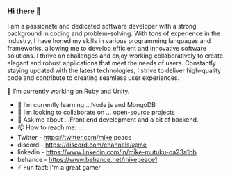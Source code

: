 ### Hi there 👋
 I am a passionate and dedicated software developer with a strong
background in coding and problem-solving. With tons of experience in
 the industry, I have honed my skills in various programming languages
 and frameworks, allowing me to develop efficient and innovative
 software solutions. I thrive on challenges and enjoy working
 collaboratively to create elegant and robust applications that meet
the needs of users. Constantly staying updated with the latest
 technologies, I strive to deliver high-quality code and contribute to
creating seamless user experiences.
 
  🔭 I’m currently working on Ruby and Unity.
- 🌱 I’m currently learning ...Node js and MongoDB
- 👯 I’m looking to collaborate on ... open-source projects
-  💬 Ask me about ...Front end development and a bit of backend.
- 📫 How to reach me: ... 
- Twitter - https://twitter.com/mike peace
- discord - https://discord.com/channels/@me
- linkedin - https://www.linkedin.com/in/mike-mutuku-oa23a1bb
- behance - https://www.behance.net/mikepeace1
- ⚡ Fun fact: I'm a great gamer
<!--
**Quantumania23/Quantumania23** is a ✨ _special_ ✨ repository because its `README.md` (this file) appears on your GitHub profile.

Here are some ideas to get you started:

- 🔭 I’m currently working on ...Js and React js
- 🌱 I’m currently learning ...Ruby and Unity
- 👯 I’m looking to collaborate on ...
- 💬 Ask me about ...Front end development
- 📫 How to reach me: ...
- 😄 Pronouns: ...
- ⚡ Fun fact: I'm a great gamer
-->
